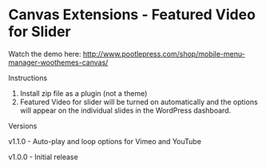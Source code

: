 Canvas Extensions - Featured Video for Slider
================================================

Watch the demo here: http://www.pootlepress.com/shop/mobile-menu-manager-woothemes-canvas/

Instructions

1. Install zip file as a plugin (not a theme)
2. Featured Video for slider will be turned on automatically and the options will appear on the individual slides in the WordPress dashboard.

Versions

v1.1.0 - Auto-play and loop options for Vimeo and YouTube

v1.0.0 - Initial release
